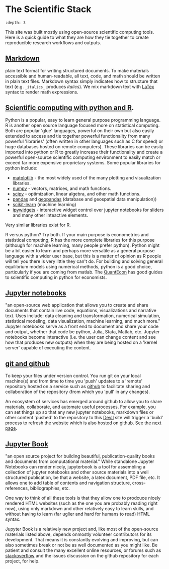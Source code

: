 # The Scientific Stack

```{contents}
:depth: 3
```

This site was built mostly using open-source scientific computing tools. Here is a quick guide to what they are how they tie together to create reproducible research workflows and outputs.


## [Markdown](https://commonmark.org/)
plain text format for writing structured documents. To make materials accessible and human-readable, all text, code, and math should be written in plain text files. Markdown syntax simply indicates how to structure that text (e.g. `_italics_` produces _italics_).  We mix markdown text with [LaTex](https://en.wikipedia.org/wiki/LaTeX) syntax to render math expressions. 


## [Scientific computing with python and R](https://docs.python-guide.org/scenarios/scientific/). 

Python is a popular, easy to learn general purpose programming language. R is another open source language focused more on statistical computing. Both are popular 'glue' languages, powerful on their own but also easily extended to access and tie together powerful functionality from many powerful 'libraries' (often written in other languages such as C for speed) or huge databases hosted on remote computers). These libraries can be easily imported into python or R to greatly increase their functionality and create a powerful open-source scientific computing environment to easily match or exceed far more expensive proprietary systems.  Some popular libraries for python include:


  - [matplotlib](https://matplotlib.org/) - the most widely used of the many plotting and visualization libraries.
  - [numpy](https://numpy.org/) - vectors, matrices, and math functions. 
  - [scipy](https://docs.scipy.org/doc/scipy/reference/) - optimization, linear algebra, and other math functions.
  - [pandas](https://pandas.pydata.org/docs/getting_started/overview.html) and  [geopandas](https://geopandas.org/) (database and geospatial data manipulation))
  - [scikit-learn](https://scikit-learn.org/stable/) (machine learning)
  - [ipywidgets](https://ipywidgets.readthedocs.io/) - interactive widget control over jupyter notebooks for sliders and many other inteactive elements.

Very similar libraries exist for R. 

R versus python?  Try both. If your main purpose is econometrics and statistical computing, R has the more complete libraries for this purpose (although for machine learning, many people prefer python). Python might be a bit easier to learn and perhaps more versatile as a general purpose language with a wider user base, but this is a matter of opinion as R people will tell you there is very little they can't do. For building and solving general equilibrium models using numerical methods, python is a good choice,  particularly if you are coming from matlab. The  [QuantEcon](https://quantecon.org/) has good guides to scientific computing in python for economists.

  
## [Jupyter notebooks](https://jupyter.org/) 
"an open-source web application that allows you to create and share documents that contain live code, equations, visualizations and narrative text. Uses include: data cleaning and transformation, numerical simulation, statistical modeling, data visualization, machine learning, and much more."  Jupyter notebooks serve as a front end to document and share your code and output, whether that code be python, Julia, Stata, Matlab, etc.  Jupyter notebooks become interactive (i.e. the user can change content and see how that produces new outputs) when they are being hosted on a 'kernel server' capable of executing the content. 
  

## [git and github](https://github.com/) 

To keep your files under version control. You run git on your local machine(s) and from time to time you 'push' updates to a 'remote' repository hosted on a service such as [github](https://github.com/) to facilitate sharing and collaboration of the repository (from which you 'pull' in any changes).  

An ecosystem of services has emerged around github to allow you to share materials, collaborate, and automate useful processes.  For example, you can set things up so that any new jupyter notebooks, markdown files  or other content 'pushed' to the repository to this [DevII](https://github.com/jhconning/DevII) site will trigger a 'build' process to refresh the website which is also hosted on github.  See the [next page](how_to.md).


## [Jupyter Book](https://jupyterbook.org/) 

"an open source project for building beautiful, publication-quality books and documents from computational material."  While standalone Jupyter Notebooks can render nicely, jupyterbook is a tool for assembling a collection of jupyter notebooks and other source materials into a well structured publication, be that a website, a latex document, PDF file, etc. It allows one to add table of contents and navigation structure, cross-references, bibliographies, etc.

One way to think of all these tools is that they allow one to prodcuce nicely rendered HTML websites (such as the one you are probably reading right now), using only markdown and other relatively easy to learn skills, and without having to learn (far uglier and hard for humans to read) HTML syntax. 

Jupyter Book is a relatively new project and, like most of the open-source materials listed above, depends onmostly volunteer contributors for its development. That means it is constantly evolving and improving, but can also sometimes break or not be as well documented as you might like. Be patient and consult the many excellent online resources, or forums such as [stackoverflow](https://stackoverflow.com) and the issues discussion on the github repository for each project, for help.